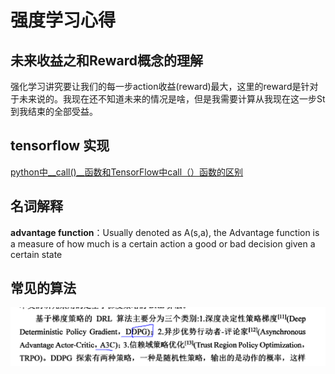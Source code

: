 # 强度学习心得


## 未来收益之和Reward概念的理解

强化学习讲究要让我们的每一步action收益(reward)最大，这里的reward是针对于未来说的。我现在还不知道未来的情况是啥，但是我需要计算从我现在这一步St到我结束的全部受益。


## tensorflow 实现

[python中__call()__函数和TensorFlow中call（）函数的区别](https://blog.csdn.net/dream_to_dream/article/details/115295662)


## 名词解释

**advantage function**：Usually denoted as A(s,a), the Advantage function is a measure of how much is a certain action a good or bad decision given a certain state

## 常见的算法

![](../imgs/DRLAlogrithm.png)


